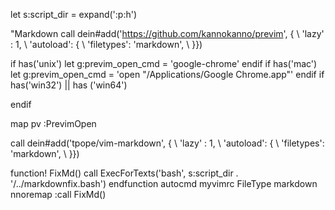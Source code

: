 
let s:script_dir = expand('<sfile>:p:h')

"Markdown
call dein#add('https://github.com/kannokanno/previm', {
      \ 'lazy' : 1,
      \ 'autoload': {
      \   'filetypes': 'markdown',
      \ }})

if has('unix')
    let g:previm_open_cmd = 'google-chrome'
endif
if has('mac')
    let g:previm_open_cmd = 'open "/Applications/Google Chrome.app"'
endif
if has('win32') || has ('win64')

endif

map pv :PrevimOpen<CR>


call dein#add('tpope/vim-markdown', {
      \ 'lazy' : 1,
      \ 'autoload': {
      \   'filetypes': 'markdown',
      \ }})


function! FixMd()
    call ExecForTexts('bash', s:script_dir . '/../markdownfix.bash')
endfunction
autocmd myvimrc FileType markdown nnoremap <S-f> :call FixMd()<CR>
